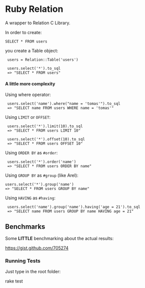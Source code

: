 # Ruby Relation

A wrapper to Relation C Library.

In order to create:

    SELECT * FROM users

you create a Table object:

     users = Relation::Table('users')
     
     users.select('*').to_sql
     => "SELECT * FROM users"

#### A little more complexity

Using where operator:

     users.select('name').where("name = 'tomas'").to_sql
     => "SELECT name FROM users WHERE name = 'tomas'"

Using `LIMIT` or `OFFSET`:

     users.select('*').limit(10).to_sql
     => "SELECT * FROM users LIMIT 10"

     users.select('*').offset(10).to_sql
     => "SELECT * FROM users OFFSET 10"

Using `ORDER BY` as `#order`:

     users.select('*').order('name')
     => "SELECT * FROM users ORDER BY name"

Using `GROUP BY` as `#group` (like Arel):

	users.select('*').group('name')
	=> "SELECT * FROM users GROUP BY name"

Using `HAVING` as `#having`:

     users.select('name').group('name').having('age = 21').to_sql
     => "SELECT name FROM users GROUP BY name HAVING age = 21"

## Benchmarks

Some <b>LITTLE</b> benchmarking about the actual results:

<a href="https://gist.github.com/705274">https://gist.github.com/705274</a>

### Running Tests

Just type in the root folder:

   rake test


